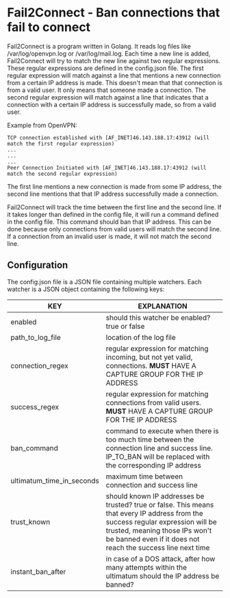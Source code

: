 Fail2Connect - Ban connections that fail to connect
===========================================================
Fail2Connect is a program written in Golang. It reads log files like /var/log/openvpn.log or /var/log/mail.log. Each time
a new line is added, Fail2Connect will try to match the new line against two regular expressions. These regular expressions are
defined in the config.json file. The first regular expression will match against a line that mentions a new connection from a certain IP address is made.
This doesn't mean that that connection is from a valid user. It only means that someone made a connection. The second regular expression
will match against a line that indicates that a connection with a certain IP address is successfully made, so from a valid user.

Example from OpenVPN:


```
TCP connection established with [AF_INET]46.143.188.17:43912 (will match the first regular expression)
...
...
...
Peer Connection Initiated with [AF_INET]46.143.188.17:43912 (will match the second regular expression)
```



The first line mentions a new connection is made from some IP address, the second line mentions that that IP address
successfully made a connection.

Fail2Connect will track the time between the first line and the second line. If it takes longer than defined in the
config file, it will run a command defined in the config file. This command should ban that IP address. This can be done
because only connections from valid users will match the second line. If a connection from an invalid user is made, it will not
match the second line.


Configuration
--------------------------------------------------------
The config.json file is a JSON file containing multiple watchers. Each watcher is a JSON object containing the following
keys:

| **KEY**                   | **EXPLANATION**                                                                                                                                                                                                                  |
|---------------------------|-----------------------------------------------------------------------------------------------------------------------------------------------------------------------------------------------------------------------------------|
| enabled                   | should this watcher be enabled? true or false                                                                                                                                                                                     |
| path_to_log_file          | location of the log file                                                                                                                                                                                                          |
| connection_regex          | regular expression for matching incoming, but not yet valid, connections. **MUST** HAVE A CAPTURE GROUP FOR THE IP ADDRESS                                                                                                         |
| success_regex             | regular expression for matching connections from valid users. **MUST** HAVE A CAPTURE GROUP FOR THE IP ADDRESS                                                                                                                    |
| ban_command               | command to execute when there is too much time between the connection line and success line. IP_TO_BAN will be replaced with the corresponding IP address                                                                         |
| ultimatum_time_in_seconds | maximum time between connection and success line                                                                                                                                                                                  |
| trust_known               | should known IP addresses be trusted? true or false. This means that every IP address from the success regular expression will be trusted, meaning those IPs won't be banned even if it does not reach the success line next time |
| instant_ban_after         | in case of a DOS attack, after how many attempts within the ultimatum should the IP address be banned?                                                                                                                            |

